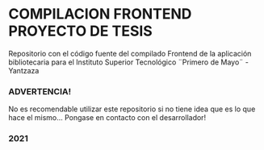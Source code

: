 # COMPILACION FRONTEND PROYECTO DE TESIS

Repositorio con el código fuente del compilado Frontend de la aplicación bibliotecaria para el Instituto Superior Tecnológico ¨Primero de Mayo¨ - Yantzaza

### ADVERTENCIA! 

No es recomendable utilizar este repositorio si no tiene idea que es lo que hace el mismo... Pongase en contacto con el desarrollador!

### 2021
